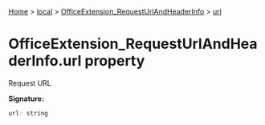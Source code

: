 [Home](./index) &gt; [local](local.md) &gt; [OfficeExtension\_RequestUrlAndHeaderInfo](local.officeextension_requesturlandheaderinfo.md) &gt; [url](local.officeextension_requesturlandheaderinfo.url.md)

# OfficeExtension\_RequestUrlAndHeaderInfo.url property

Request URL

**Signature:**
```javascript
url: string
```
